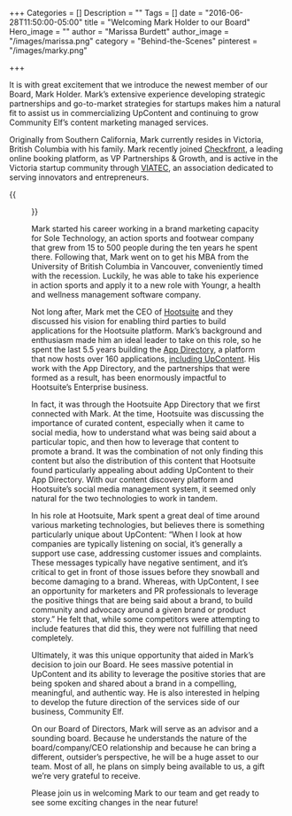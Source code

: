 +++
Categories = []
Description = ""
Tags = []
date = "2016-06-28T11:50:00-05:00"
title = "Welcoming Mark Holder to our Board"
Hero_image = ""
author = "Marissa Burdett"
author_image = "/images/marissa.png"
category = "Behind-the-Scenes"
pinterest = "/images/marky.png"

+++

It is with great excitement that we introduce the newest member of our Board, Mark Holder. Mark’s extensive experience developing strategic partnerships and go-to-market strategies for startups makes him a natural fit to assist us in commercializing UpContent and continuing to grow Community Elf’s content marketing managed services.

Originally from Southern California, Mark currently resides in Victoria, British Columbia with his family. Mark recently joined [Checkfront](http://www.checkfront.com), a leading online booking platform, as VP Partnerships & Growth, and is active in the Victoria startup community through [VIATEC](https://www.viatec.ca), an association dedicated to serving innovators and entrepreneurs.

{{<figure src="/images/welcome-mark.png" title="" alt="Welcome Mark Holder" caption-top="false">}}

Mark started his career working in a brand marketing capacity for Sole Technology, an action sports and footwear company that grew from 15 to 500 people during the ten years he spent there. Following that, Mark went on to get his MBA from the University of British Columbia in Vancouver, conveniently timed with the recession. Luckily, he was able to take his experience in action sports and apply it to a new role with Youngr, a health and wellness management software company.

Not long after, Mark met the CEO of [Hootsuite](http://hootsuite.com) and they discussed his vision for enabling third parties to build applications for the Hootsuite platform. Mark’s background and enthusiasm made him an ideal leader to take on this role, so he spent the last 5.5 years building the [App Directory](http://appdirectory.hootsuite.com), a platform that now hosts over 160 applications, [including UpContent](http://appdirectory.hootsuite.com/185/upcontent). His work with the App Directory, and the partnerships that were formed as a result, has been enormously impactful to Hootsuite’s Enterprise business.

In fact, it was through the Hootsuite App Directory that we first connected with Mark. At the time, Hootsuite was discussing the importance of curated content, especially when it came to social media, how to understand what was being said about a particular topic, and then how to leverage that content to promote a brand. It was the combination of not only finding this content but also the distribution of this content that Hootsuite found particularly appealing about adding UpContent to their App Directory. With our content discovery platform and Hootsuite’s social media management system, it seemed only natural for the two technologies to work in tandem.

In his role at Hootsuite, Mark spent a great deal of time around various marketing technologies, but believes there is something particularly unique about UpContent: “When I look at how companies are typically listening on social, it’s generally a support use case, addressing customer issues and complaints. These messages typically have negative sentiment, and it’s critical to get in front of those issues before they snowball and become damaging to a brand. Whereas, with UpContent, I see an opportunity for marketers and PR professionals to leverage the positive things that are being said about a brand, to build community and advocacy around a given brand or product story.” He felt that, while some competitors were attempting to include features that did this, they were not fulfilling that need completely.

Ultimately, it was this unique opportunity that aided in Mark’s decision to join our Board. He sees massive potential in UpContent and its ability to leverage the positive stories that are being spoken and shared about a brand in a compelling, meaningful, and authentic way. He is also interested in helping to develop the future direction of the services side of our business, Community Elf.

On our Board of Directors, Mark will serve as an advisor and a sounding board. Because he understands the nature of the board/company/CEO relationship and because he can bring a different, outsider’s perspective, he will be a huge asset to our team. Most of all, he plans on simply being available to us, a gift we’re very grateful to receive.

Please join us in welcoming Mark to our team and get ready to see some exciting changes in the near future!
